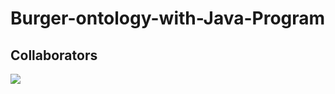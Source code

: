 # Burger-ontology-with-Java-Program
## Collaborators

<a href = "https://github.com/Tanu-N-Prabhu/Python/graphs/contributors">
  <img src = "https://contrib.rocks/image?repo = MaeMethas/Burger-ontology-with-Java-Program"/>
</a>

